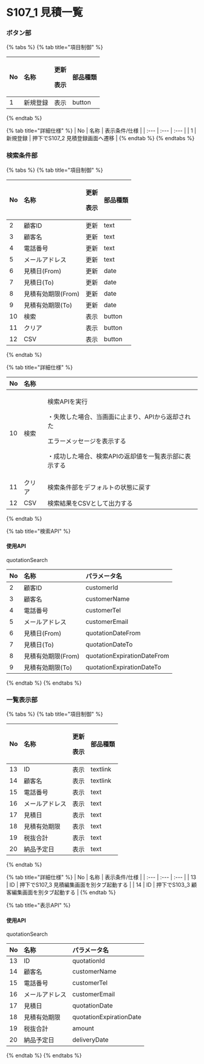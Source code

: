 # S107\_1 見積一覧

### ボタン部

{% tabs %}
{% tab title="項目制御" %}
<table>
  <thead>
    <tr>
      <th style="text-align:left">No</th>
      <th style="text-align:left">名称</th>
      <th style="text-align:left">
        <p>更新</p>
        <p>表示</p>
      </th>
      <th style="text-align:left">部品種類</th>
    </tr>
  </thead>
  <tbody>
    <tr>
      <td style="text-align:left">1</td>
      <td style="text-align:left">新規登録</td>
      <td style="text-align:left">表示</td>
      <td style="text-align:left">button</td>
    </tr>
  </tbody>
</table>
{% endtab %}

{% tab title="詳細仕様" %}
| No | 名称 | 表示条件/仕様 |
| :--- | :--- | :--- |
| 1 | 新規登録 | 押下でS107\_2 見積登録画面へ遷移 |
{% endtab %}
{% endtabs %}

### 検索条件部

{% tabs %}
{% tab title="項目制御" %}
<table>
  <thead>
    <tr>
      <th style="text-align:left">No</th>
      <th style="text-align:left">名称</th>
      <th style="text-align:left">
        <p>更新</p>
        <p>表示</p>
      </th>
      <th style="text-align:left">部品種類</th>
    </tr>
  </thead>
  <tbody>
    <tr>
      <td style="text-align:left">2</td>
      <td style="text-align:left">顧客ID</td>
      <td style="text-align:left">更新</td>
      <td style="text-align:left">text</td>
    </tr>
    <tr>
      <td style="text-align:left">3</td>
      <td style="text-align:left">顧客名</td>
      <td style="text-align:left">更新</td>
      <td style="text-align:left">text</td>
    </tr>
    <tr>
      <td style="text-align:left">4</td>
      <td style="text-align:left">電話番号</td>
      <td style="text-align:left">更新</td>
      <td style="text-align:left">text</td>
    </tr>
    <tr>
      <td style="text-align:left">5</td>
      <td style="text-align:left">メールアドレス</td>
      <td style="text-align:left">更新</td>
      <td style="text-align:left">text</td>
    </tr>
    <tr>
      <td style="text-align:left">6</td>
      <td style="text-align:left">見積日(From)</td>
      <td style="text-align:left">更新</td>
      <td style="text-align:left">date</td>
    </tr>
    <tr>
      <td style="text-align:left">7</td>
      <td style="text-align:left">見積日(To)</td>
      <td style="text-align:left">更新</td>
      <td style="text-align:left">date</td>
    </tr>
    <tr>
      <td style="text-align:left">8</td>
      <td style="text-align:left">見積有効期限(From)</td>
      <td style="text-align:left">更新</td>
      <td style="text-align:left">date</td>
    </tr>
    <tr>
      <td style="text-align:left">9</td>
      <td style="text-align:left">見積有効期限(To)</td>
      <td style="text-align:left">更新</td>
      <td style="text-align:left">date</td>
    </tr>
    <tr>
      <td style="text-align:left">10</td>
      <td style="text-align:left">検索</td>
      <td style="text-align:left">表示</td>
      <td style="text-align:left">button</td>
    </tr>
    <tr>
      <td style="text-align:left">11</td>
      <td style="text-align:left">クリア</td>
      <td style="text-align:left">表示</td>
      <td style="text-align:left">button</td>
    </tr>
    <tr>
      <td style="text-align:left">12</td>
      <td style="text-align:left">CSV</td>
      <td style="text-align:left">表示</td>
      <td style="text-align:left">button</td>
    </tr>
  </tbody>
</table>
{% endtab %}

{% tab title="詳細仕様" %}
<table>
  <thead>
    <tr>
      <th style="text-align:left">No</th>
      <th style="text-align:left">名称</th>
      <th style="text-align:left"></th>
    </tr>
  </thead>
  <tbody>
    <tr>
      <td style="text-align:left">10</td>
      <td style="text-align:left">検索</td>
      <td style="text-align:left">
        <p>検索APIを実行</p>
        <p>・失敗した場合、当画面に止まり、APIから返却された</p>
        <p>エラーメッセージを表示する</p>
        <p>・成功した場合、検索APIの返却値を一覧表示部に表示する</p>
      </td>
    </tr>
    <tr>
      <td style="text-align:left">11</td>
      <td style="text-align:left">クリア</td>
      <td style="text-align:left">検索条件部をデフォルトの状態に戻す</td>
    </tr>
    <tr>
      <td style="text-align:left">12</td>
      <td style="text-align:left">CSV</td>
      <td style="text-align:left">検索結果をCSVとして出力する</td>
    </tr>
  </tbody>
</table>
{% endtab %}

{% tab title="検索API" %}
#### 使用API

quotationSearch

| No | 名称 | パラメータ名 |
| :--- | :--- | :--- |
| 2 | 顧客ID | customerId |
| 3 | 顧客名 | customerName |
| 4 | 電話番号 | customerTel |
| 5 | メールアドレス | customerEmail |
| 6 | 見積日\(From\) | quotationDateFrom |
| 7 | 見積日\(To\) | quotationDateTo |
| 8 | 見積有効期限\(From\) | quotationExpirationDateFrom |
| 9 | 見積有効期限\(To\) | quotationExpirationDateTo |
{% endtab %}
{% endtabs %}

### 一覧表示部

{% tabs %}
{% tab title="項目制御" %}
<table>
  <thead>
    <tr>
      <th style="text-align:left">No</th>
      <th style="text-align:left">名称</th>
      <th style="text-align:left">
        <p>更新</p>
        <p>表示</p>
      </th>
      <th style="text-align:left">部品種類</th>
    </tr>
  </thead>
  <tbody>
    <tr>
      <td style="text-align:left">13</td>
      <td style="text-align:left">ID</td>
      <td style="text-align:left">表示</td>
      <td style="text-align:left">textlink</td>
    </tr>
    <tr>
      <td style="text-align:left">14</td>
      <td style="text-align:left">顧客名</td>
      <td style="text-align:left">表示</td>
      <td style="text-align:left">textlink</td>
    </tr>
    <tr>
      <td style="text-align:left">15</td>
      <td style="text-align:left">電話番号</td>
      <td style="text-align:left">表示</td>
      <td style="text-align:left">text</td>
    </tr>
    <tr>
      <td style="text-align:left">16</td>
      <td style="text-align:left">メールアドレス</td>
      <td style="text-align:left">表示</td>
      <td style="text-align:left">text</td>
    </tr>
    <tr>
      <td style="text-align:left">17</td>
      <td style="text-align:left">見積日</td>
      <td style="text-align:left">表示</td>
      <td style="text-align:left">text</td>
    </tr>
    <tr>
      <td style="text-align:left">18</td>
      <td style="text-align:left">見積有効期限</td>
      <td style="text-align:left">表示</td>
      <td style="text-align:left">text</td>
    </tr>
    <tr>
      <td style="text-align:left">19</td>
      <td style="text-align:left">税抜合計</td>
      <td style="text-align:left">表示</td>
      <td style="text-align:left">text</td>
    </tr>
    <tr>
      <td style="text-align:left">20</td>
      <td style="text-align:left">納品予定日</td>
      <td style="text-align:left">表示</td>
      <td style="text-align:left">text</td>
    </tr>
  </tbody>
</table>
{% endtab %}

{% tab title="詳細仕様" %}
| No | 名称 | 表示条件/仕様 |
| :--- | :--- | :--- |
| 13 | ID | 押下でS107\_3 見積編集画面を別タブ起動する |
| 14 | ID | 押下でS103\_3 顧客編集画面を別タブ起動する |
{% endtab %}

{% tab title="表示API" %}
#### 使用API

quotationSearch

| No | 名称 | パラメータ名 |
| :--- | :--- | :--- |
| 13 | ID | quotationId |
| 14 | 顧客名 | customerName |
| 15 | 電話番号 | customerTel |
| 16 | メールアドレス | customerEmail |
| 17 | 見積日 | quotationDate |
| 18 | 見積有効期限 | quotationExpirationDate |
| 19 | 税抜合計 | amount |
| 20 | 納品予定日 | deliveryDate |
{% endtab %}
{% endtabs %}

